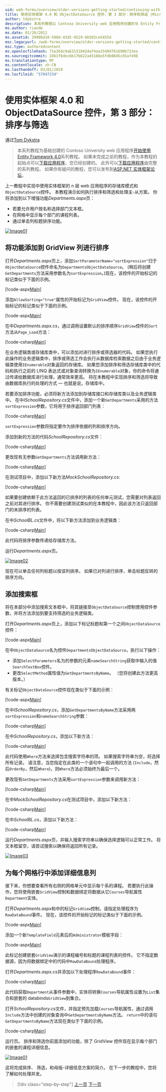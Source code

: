 ```yaml
---
uid: web-forms/overview/older-versions-getting-started/continuing-with-ef/using-the-entity-framework-and-the-objectdatasource-control-part-3-sorting-and-filtering
title: 使用实体框架 4.0 和 ObjectDataSource 控件，第 3 部分：排序和筛选 |Microsoft Docs
author: tdykstra
description: 本系列教程以 Contoso University web 应用程序创建的与 Entity Framework 4.0 教程系列入门教程为基础。 我...
ms.author: riande
ms.date: 01/26/2011
ms.assetid: 2990bd10-590d-43d5-9529-6b503ce5455d
msc.legacyurl: /web-forms/overview/older-versions-getting-started/continuing-with-ef/using-the-entity-framework-and-the-objectdatasource-control-part-3-sorting-and-filtering
msc.type: authoredcontent
ms.openlocfilehash: 71e26dc9a63131842daf4aa1549d761690b723ea
ms.sourcegitcommit: 24b1f6decbb17bb22a45166e5fdb0845c65af498
ms.translationtype: MT
ms.contentlocale: zh-CN
ms.lasthandoff: 03/01/2019
ms.locfileid: "57047234"
---
```

<a name="using-the-entity-framework-40-and-the-objectdatasource-control-part-3-sorting-and-filtering"></a>使用实体框架 4.0 和 ObjectDataSource 控件，第 3 部分：排序与筛选
====================
通过[Tom Dykstra](https://github.com/tdykstra)

> 本系列教程为基础创建的 Contoso University web 应用程序[开始使用 Entity Framework 4.0](https://asp.net/entity-framework/tutorials#Getting%20Started)系列教程。 如果未完成之前的教程，作为本教程的起始点可以[下载应用程序](https://code.msdn.microsoft.com/ASPNET-Web-Forms-97f8ee9a)，您已经创建的。 此外可以[下载应用程序](https://code.msdn.microsoft.com/ASPNET-Web-Forms-6c7197aa)由完整的系列教程。 如果你有疑问的教程，您可以发布到[ASP.NET 实体框架论坛](https://forums.asp.net/1227.aspx)。


上一教程中实现中使用实体框架的 n 层 web 应用程序的存储库模式和`ObjectDataSource`控件。 本教程演示如何执行排序和筛选和处理主-从方案。 你将添加到以下增强功能*Departments.aspx*页：

- 若要允许用户按名称选择部门文本框。
- 在网格中显示每个部门的课程列表。
- 通过单击列标题排序功能。

[![Image01](using-the-entity-framework-and-the-objectdatasource-control-part-3-sorting-and-filtering/_static/image2.png)](using-the-entity-framework-and-the-objectdatasource-control-part-3-sorting-and-filtering/_static/image1.png)

## <a name="adding-the-ability-to-sort-gridview-columns"></a>将功能添加到 GridView 列进行排序

打开*Departments.aspx*页上，添加`SortParameterName="sortExpression"`归于`ObjectDataSource`控件命名为`DepartmentsObjectDataSource`。 (稍后将创建`GetDepartments`方法采用参数名为`sortExpression`。)现在，该控件的开始标记的标记类似于下面的示例。

[!code-aspx[Main](using-the-entity-framework-and-the-objectdatasource-control-part-3-sorting-and-filtering/samples/sample1.aspx)]

添加`AllowSorting="true"`属性的开始标记为`GridView`控件。 现在，该控件的开始标记的标记类似于下面的示例。

[!code-aspx[Main](using-the-entity-framework-and-the-objectdatasource-control-part-3-sorting-and-filtering/samples/sample2.aspx)]

在中*Departments.aspx.cs*，通过调用设置默认的排序顺序`GridView`控件的`Sort`方法从`Page_Load`方法：

[!code-csharp[Main](using-the-entity-framework-and-the-objectdatasource-control-part-3-sorting-and-filtering/samples/sample3.cs)]

在业务逻辑类或存储库类中，可以添加对进行排序或筛选器的代码。 如果您执行此操作的业务逻辑类中，排序或筛选工作会执行从数据库检索数据之后由于业务逻辑类使用`IEnumerable`对象返回的存储库。 如果您添加排序和筛选存储库类中的代码和执行之前的 LINQ 表达式或对象查询转换为`IEnumerable`对象，你的命令将通过传递给数据库进行处理，通常效率更高。 将在本教程中实现排序和筛选将导致由数据库执行的处理的方式 — 也就是说，存储库中。

若要添加排序功能，必须将新方法添加到存储库接口和存储库类以及业务逻辑类中。 在中*ISchoolRepository.cs*文件中，添加一个新`GetDepartments`采用的方法`sortExpression`参数，它将用于排序返回部门列表：

[!code-csharp[Main](using-the-entity-framework-and-the-objectdatasource-control-part-3-sorting-and-filtering/samples/sample4.cs)]

`sortExpression`参数将指定要作为排序依据的列和排序方向。

添加到新的方法的代码*SchoolRepository.cs*文件：

[!code-csharp[Main](using-the-entity-framework-and-the-objectdatasource-control-part-3-sorting-and-filtering/samples/sample5.cs)]

更改现有无参数`GetDepartments`方法调用新方法：

[!code-csharp[Main](using-the-entity-framework-and-the-objectdatasource-control-part-3-sorting-and-filtering/samples/sample6.cs)]

在测试项目中，添加以下新方法*MockSchoolRepository.cs*:

[!code-csharp[Main](using-the-entity-framework-and-the-objectdatasource-control-part-3-sorting-and-filtering/samples/sample7.cs)]

如果要创建依赖于此方法返回的已排序的列表的任何单元测试，您需要对列表返回之前对其进行排序。 你不需要创建测试类似的在本教程中，因此该方法只返回部门的未排序的列表。

在中*SchoolBL.cs*文件中，将以下新方法添加到业务逻辑类：

[!code-csharp[Main](using-the-entity-framework-and-the-objectdatasource-control-part-3-sorting-and-filtering/samples/sample8.cs)]

此代码将排序参数传递给存储库方法。

运行*Departments.aspx*页。

[![Image02](using-the-entity-framework-and-the-objectdatasource-control-part-3-sorting-and-filtering/_static/image4.png)](using-the-entity-framework-and-the-objectdatasource-control-part-3-sorting-and-filtering/_static/image3.png)

现在可以单击任何列标题以按该列排序。 如果已对列进行排序，单击标题反转的排序方向。

## <a name="adding-a-search-box"></a>添加搜索框

将在本部分中添加搜索文本框中，将其链接至`ObjectDataSource`控制使用控件参数，并将方法添加到要支持筛选的业务逻辑类。

打开*Departments.aspx*页上，添加以下标记标题和第一个之间`ObjectDataSource`控件：

[!code-aspx[Main](using-the-entity-framework-and-the-objectdatasource-control-part-3-sorting-and-filtering/samples/sample9.aspx)]

在中`ObjectDataSource`名为控件`DepartmentsObjectDataSource`，执行以下操作：

- 添加`SelectParameters`名为的参数的元素`nameSearchString`获取中输入的值`SearchTextBox`控件。
- 更改`SelectMethod`属性值为`GetDepartmentsByName`。 （您将创建此方法更高版本。）

有关标记`ObjectDataSource`控件现在类似于下面的示例：

[!code-aspx[Main](using-the-entity-framework-and-the-objectdatasource-control-part-3-sorting-and-filtering/samples/sample10.aspx)]

在中*ISchoolRepository.cs*，添加`GetDepartmentsByName`方法采用两`sortExpression`和`nameSearchString`参数：

[!code-csharp[Main](using-the-entity-framework-and-the-objectdatasource-control-part-3-sorting-and-filtering/samples/sample11.cs)]

在中*SchoolRepository.cs*，添加以下新方法：

[!code-csharp[Main](using-the-entity-framework-and-the-objectdatasource-control-part-3-sorting-and-filtering/samples/sample12.cs)]

此代码使用`Where`方法来选择包含搜索字符串的项。 如果搜索字符串为空，将选择所有记录。 请注意，当您指定在此类的一个语句中一起调用的方法 (`Include`，然后`OrderBy`，然后`Where`)，则`Where`方法必须始终为最后一个。

更改现有`GetDepartments`方法采用`sortExpression`参数来调用新方法：

[!code-csharp[Main](using-the-entity-framework-and-the-objectdatasource-control-part-3-sorting-and-filtering/samples/sample13.cs)]

在中*MockSchoolRepository.cs*在测试项目中，添加以下新方法：

[!code-csharp[Main](using-the-entity-framework-and-the-objectdatasource-control-part-3-sorting-and-filtering/samples/sample14.cs)]

在中*SchoolBL.cs*，添加以下新方法：

[!code-csharp[Main](using-the-entity-framework-and-the-objectdatasource-control-part-3-sorting-and-filtering/samples/sample15.cs)]

运行*Departments.aspx*页，并输入搜索字符串以确保选择逻辑可以正常工作。 将文本框留空，请尝试搜索以确保将返回所有记录。

[![Image03](using-the-entity-framework-and-the-objectdatasource-control-part-3-sorting-and-filtering/_static/image6.png)](using-the-entity-framework-and-the-objectdatasource-control-part-3-sorting-and-filtering/_static/image5.png)

## <a name="adding-a-details-column-for-each-grid-row"></a>为每个网格行中添加详细信息列

接下来，你想要查看所有右侧的网格单元中显示每个系的课程。 若要执行此操作，您将使用嵌套`GridView`控制和数据绑定将数据从它`Courses`导航属性`Department`实体。

打开*Departments.aspx*和中的标记`GridView`控制，请指定处理程序为`RowDataBound`事件。 现在，该控件的开始标记的标记类似于下面的示例。

[!code-aspx[Main](using-the-entity-framework-and-the-objectdatasource-control-part-3-sorting-and-filtering/samples/sample16.aspx)]

添加一个新`TemplateField`元素后的`Administrator`模板字段：

[!code-aspx[Main](using-the-entity-framework-and-the-objectdatasource-control-part-3-sorting-and-filtering/samples/sample17.aspx)]

此标记创建嵌套`GridView`演示的课程编号和标题的课程列表的控件。 它不指定数据源，因为将数据绑定中的代码中`RowDataBound`处理程序。

打开*Departments.aspx.cs*并添加以下处理程序`RowDataBound`事件：

[!code-csharp[Main](using-the-entity-framework-and-the-objectdatasource-control-part-3-sorting-and-filtering/samples/sample18.cs)]

此代码获取`Department`从事件参数中，实体将转换`Courses`导航属性设置为`List`集合和嵌套的 databinds`GridView`到集合。

打开*SchoolRepository.cs*文件，并指定预先加载`Courses`导航属性，通过调用`Include`方法中创建的对象查询中`GetDepartmentsByName`方法。 `return`中的语句`GetDepartmentsByName`方法现在类似于下面的示例。

[!code-csharp[Main](using-the-entity-framework-and-the-objectdatasource-control-part-3-sorting-and-filtering/samples/sample19.cs)]

运行页。 排序和筛选你前面添加的功能，除了 GridView 控件现在显示每个部门的嵌套的课程详细信息。

[![Image01](using-the-entity-framework-and-the-objectdatasource-control-part-3-sorting-and-filtering/_static/image8.png)](using-the-entity-framework-and-the-objectdatasource-control-part-3-sorting-and-filtering/_static/image7.png)

这将完成排序、 筛选，和母版-详细信息方案的简介。 在下一步的教程中，您将了解如何处理并发。

> [!div class="step-by-step"]
> [上一页](using-the-entity-framework-and-the-objectdatasource-control-part-2-adding-a-business-logic-layer-and-unit-tests.md)
> [下一页](handling-concurrency-with-the-entity-framework-in-an-asp-net-web-application.md)
